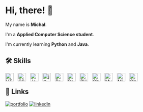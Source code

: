 
# Hi, there! 👋

My name is **Michał**.

I'm a **Applied Computer Science student**.

I'm currently learning **Python** and **Java**.

## 🛠 Skills

 <img align="left" alt="HTML5" width="26px" src="https://cdn.jsdelivr.net/gh/devicons/devicon/icons/html5/html5-original.svg" style="padding-right:10px;" /> 
 <img align="left" alt="CSS3" width="26px" src="https://cdn.jsdelivr.net/gh/devicons/devicon/icons/css3/css3-original.svg" style="padding-right:10px;" /> 
 <img align="left" alt="JavaScript" width="26px" src="https://cdn.jsdelivr.net/gh/devicons/devicon/icons/javascript/javascript-original.svg" style="padding-right:10px;"/>
 <img align="left" alt="jQuery" width="26px" src="https://cdn.jsdelivr.net/gh/devicons/devicon/icons/jquery/jquery-original.svg" style="padding-right:10px;"/>
 <img align="left" alt="React Native" width="26px" src="https://upload.wikimedia.org/wikipedia/commons/thumb/a/a7/React-icon.svg/1200px-React-icon.svg.png" style="padding-right:10px;" />
 <img align="left" alt="Bootstrap" width="26px" src="https://cdn.jsdelivr.net/gh/devicons/devicon/icons/bootstrap/bootstrap-original.svg" style="padding-right:10px;"/>  <img align="left" alt="PHP" width="26px" src="https://cdn.jsdelivr.net/gh/devicons/devicon/icons/php/php-original.svg" style="padding-right:10px;" />
 <img align="left" alt="Git" width="26px" src="https://upload.wikimedia.org/wikipedia/commons/c/c3/Python-logo-notext.svg" style="padding-right:10px;" />
 <img align="left" alt="MySQL" width="26px" src="https://cdn.jsdelivr.net/gh/devicons/devicon/icons/mysql/mysql-original.svg" style="padding-right:10px;" />            <img align="left" alt="Microsoft SQL" width="26px" src="https://cyclr.com/wp-content/uploads/2022/03/ext-550.png" style="padding-right:10px;" />
 <img align="left" alt="Git" width="26px" src="https://cdn.jsdelivr.net/gh/devicons/devicon/icons/git/git-original.svg" style="padding-right:10px;" /> 
<br>

## 🔗 Links
[![portfolio](https://img.shields.io/badge/my_portfolio-fff?style=for-the-badge&logo=ko-fi&logoColor=black)](https://mwarszawski.pl/)
[![linkedin](https://img.shields.io/badge/linkedin-0A66C2?style=for-the-badge&logo=linkedin&logoColor=white)](https://www.linkedin.com/in/michal-warszawski/)

<!-- ## Other -->
<!-- //![visitors](https://visitor-badge.glitch.me/badge?page_id=m-warszawski) -->
